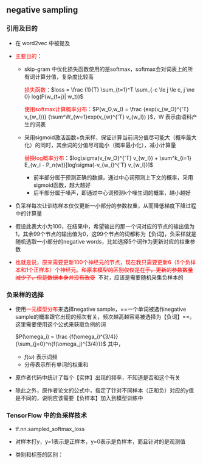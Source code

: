 ## negative sampling 

### 引用及目的

+ 在 word2vec 中被提及

+ <font color=red>主要目的</font>：

  + skip-gram 中优化损失函数使用的是softmax，softmax会对词表上的所有词计算分值，复杂度比较高

    <font color=red>损失函数</font>：$loss = \frac {1}{T} \sum_{t=1}^T \sum_{-c \le j \le c, j \ne 0} log(P(w_{t+j}| w_t))$

    <font color=red>使用softmax计算概率分布</font>：$P(w_O,w_I) = \frac {exp(v_{w_O}^{'T} v_{w_I})} {\sum^W_{w=1}exp(v_{w}^{'T} v_{w_I}) }$，W 表示由语料产生的词表

  + 采用sigmoid激活函数+负采样，保证计算当前词分值尽可能大（概率最大化）的同时，其余词的分值尽可能小（概率最小化），减小计算量

    <font color=red>替换log概率分布</font>：$log\sigma(v_{w_O}^{'T} v_{w_I}) + \sum^k_{i=1} E_{w_i - P_n(w)}[log\sigma(-v_{w_i}^{'T} v_{w_I})]$

    + 前半部分属于预测正确的数据，通过中心词预测上下文的概率，采用sigmoid函数，越大越好
    + 后半部分属于噪声，即通过中心词预测k个噪生词的概率，越小越好

+ 负采样每次让训练样本仅仅更新一小部分的参数权重，从而降低梯度下降过程中的计算量

+ 假设此表大小为100，在结果中，希望输出的那一个词对应的节点的输出值为1，其余99个节点的输出值为0，这99个节点的词都称为【负词】，负采样就是随机选取一小部分的negative words，比如选择5个词作为更新对应的权重参数

+ <font color=red> 也就是说，原来需要更新100个神经元的节点，现在我只需要更新6（5个负样本和1个正样本）个神经元。~~和原来模型的区别仅仅是在于，更新的参数数量减少了，但是数据本身并没有改变~~ </font> 不对，应该是需要随机采集负样本的

### 负采样的选择

+ 使用<font color=red>一元模型分布</font>来选择negative sample，==一个单词被选作negative sample的概率跟它出现的频次有关，频次越高越容易被选择为【负词】==。这里需要使用这个公式来获取负例的词

  $P(\omega_i) = \frac {f(\omega_i)^{3/4}}{\sum_{j=0}^n{f(\omega_j)^{3/4}}}$ 其中，

  + $f(\omega)$ 表示词频
  + 分母表示所有单词的权重和

  

+ 原作者代码中统计了每个【实体】出现的频率，不知道是否和这个有关

+ 除此之外，原作者论文的公式中，指定了针对不同样本（正和负）对应的y值是不同的，说明应该需要【负样本】加入到模型训练中

  

### TensorFlow 中的负采样技术

+ tf.nn.sampled_softmax_loss

+ 对样本打y，y=1表示是正样本，y=0表示是负样本，而且针对的是观测值

+ 类别和标签的区别：

  